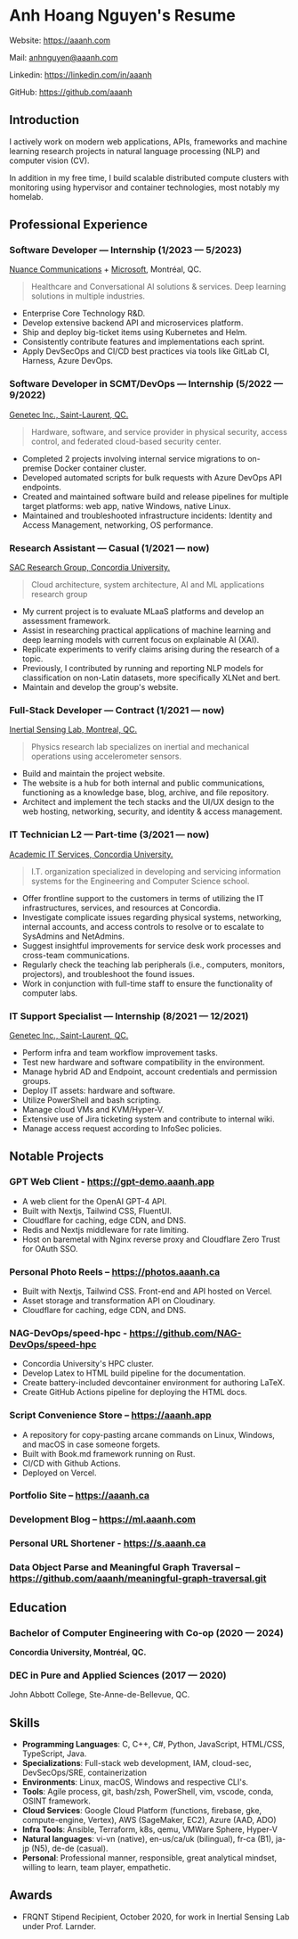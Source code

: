# Anh Hoang Nguyen's Resume

Website: <https://aaanh.com>

Mail: <anhnguyen@aaanh.com>

Linkedin: <https://linkedin.com/in/aaanh>

GitHub: <https://github.com/aaanh>

## Introduction

I actively work on modern web applications, APIs, frameworks and machine learning research projects in natural language processing (NLP) and computer vision (CV).

In addition in my free time, I build scalable distributed compute clusters with monitoring using hypervisor and container technologies, most notably my homelab.

## Professional Experience

### Software Developer &mdash; Internship (1/2023 &mdash; 5/2023)

[Nuance Communications](https://nuance.com) + [Microsoft](https://microsoft.com), Montréal, QC.

> Healthcare and Conversational AI solutions & services. Deep learning solutions in multiple industries.

- Enterprise Core Technology R&D.
- Develop extensive backend API and microservices platform.
- Ship and deploy big-ticket items using Kubernetes and Helm.
- Consistently contribute features and implementations each sprint.
- Apply DevSecOps and CI/CD best practices via tools like GitLab CI, Harness, Azure DevOps. 

### Software Developer in SCMT/DevOps &mdash; Internship (5/2022 &mdash; 9/2022)

[Genetec Inc., Saint-Laurent, QC.](https://genetec.com)

> Hardware, software, and service provider in physical security, access control, and federated cloud-based security center.

- Completed 2 projects involving internal service migrations to on-premise Docker container cluster.
- Developed automated scripts for bulk requests with Azure DevOps API endpoints.
- Created and maintained software build and release pipelines for multiple target platforms: web app, native Windows, native Linux.
- Maintained and troubleshooted infrastructure incidents: Identity and Access Management, networking, OS performance.

### Research Assistant &mdash; Casual (1/2021 &mdash; now)

[SAC Research Group, Concordia University.](https://users.encs.concordia.ca/~sac)

> Cloud architecture, system architecture, AI and ML applications research group

- My current project is to evaluate MLaaS platforms and develop an assessment framework.
- Assist in researching practical applications of machine learning and deep learning models with current focus on explainable AI (XAI).
- Replicate experiments to verify claims arising during the research of a topic.
- Previously, I contributed by running and reporting NLP models for classification on non-Latin datasets, more specifically XLNet and bert.
- Maintain and develop the group's website.

### Full-Stack Developer &mdash; Contract (1/2021 &mdash; now)

[Inertial Sensing Lab, Montreal, QC.](https://islab.ca)

> Physics research lab specializes on inertial and mechanical operations using accelerometer sensors.

- Build and maintain the project website.
- The website is a hub for both internal and public communications, functioning as a knowledge base, blog, archive, and file repository.
- Architect and implement the tech stacks and the UI/UX design to the web hosting, networking, security, and identity & access management.

### IT Technician L2 &mdash; Part-time (3/2021 &mdash; now)

[Academic IT Services, Concordia University.](https://www.concordia.ca/ginacody/aits.html)

> I.T. organization specialized in developing and servicing information systems for the Engineering and Computer Science school.

- Offer frontline support to the customers in terms of utilizing the IT infrastructures, services, and resources at Concordia.
- Investigate complicate issues regarding physical systems, networking, internal accounts, and access controls to resolve or to escalate to SysAdmins and NetAdmins.
- Suggest insightful improvements for service desk work processes and cross-team communications.
- Regularly check the teaching lab peripherals (i.e., computers, monitors, projectors), and troubleshoot the found issues.
- Work in conjunction with full-time staff to ensure the functionality of computer labs.

### IT Support Specialist &mdash; Internship (8/2021 &mdash; 12/2021)

[Genetec Inc., Saint-Laurent, QC.](https://genetec.com)

- Perform infra and team workflow improvement tasks.
- Test new hardware and software compatibility in the environment.
- Manage hybrid AD and Endpoint, account credentials and permission groups.
- Deploy IT assets: hardware and software.
- Utilize PowerShell and bash scripting.
- Manage cloud VMs and KVM/Hyper-V.
- Extensive use of Jira ticketing system and contribute to internal wiki.
- Manage access request according to InfoSec policies.

## Notable Projects

### GPT Web Client - <https://gpt-demo.aaanh.app>

- A web client for the OpenAI GPT-4 API.
- Built with Nextjs, Tailwind CSS, FluentUI.
- Cloudflare for caching, edge CDN, and DNS.
- Redis and Nextjs middleware for rate limiting.
- Host on baremetal with Nginx reverse proxy and Cloudflare Zero Trust for OAuth SSO.

### Personal Photo Reels – <https://photos.aaanh.ca>

- Built with Nextjs, Tailwind CSS. Front-end and API hosted on Vercel. 
- Asset storage and transformation API on Cloudinary. 
- Cloudflare for caching, edge CDN, and DNS.

### NAG-DevOps/speed-hpc - <https://github.com/NAG-DevOps/speed-hpc>

- Concordia University's HPC cluster.
- Develop Latex to HTML build pipeline for the documentation.
- Create battery-included devcontainer environment for authoring LaTeX.
- Create GitHub Actions pipeline for deploying the HTML docs.

### Script Convenience Store – <https://aaanh.app>

- A repository for copy-pasting arcane commands on Linux, Windows, and macOS in case someone forgets.
- Built with Book.md framework running on Rust.
- CI/CD with Github Actions.
- Deployed on Vercel.

### Portfolio Site – <https://aaanh.ca>


### Development Blog – <https://ml.aaanh.com>

### Personal URL Shortener - <https://s.aaanh.ca>

### Data Object Parse and Meaningful Graph Traversal – <https://github.com/aaanh/meaningful-graph-traversal.git>

## Education

### Bachelor of Computer Engineering with Co-op (2020 &mdash; 2024)

**Concordia University, Montréal, QC.**

### DEC in Pure and Applied Sciences (2017 &mdash; 2020)

John Abbott College, Ste-Anne-de-Bellevue, QC.

## Skills

- **Programming Languages**: C, C++, C#, Python, JavaScript, HTML/CSS, TypeScript, Java.
- **Specializations**: Full-stack web development, IAM, cloud-sec, DevSecOps/SRE, containerization
- **Environments**: Linux, macOS, Windows and respective CLI's.
- **Tools**: Agile process, git, bash/zsh, PowerShell, vim, vscode, conda, OSINT framework.
- **Cloud Services**: Google Cloud Platform (functions, firebase, gke, compute-engine, Vertex), AWS (SageMaker, EC2), Azure (AAD, ADO)
- **Infra Tools**: Ansible, Terraform, k8s, qemu, VMWare Sphere, Hyper-V
- **Natural languages**: vi-vn (native), en-us/ca/uk (bilingual), fr-ca (B1), ja-jp (N5), de-de (casual).
- **Personal**: Professional manner, responsible, great analytical mindset, willing to learn, team player, empathetic.

## Awards

- FRQNT Stipend Recipient, October 2020, for work in Inertial Sensing Lab under Prof. Larnder.
